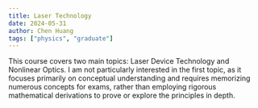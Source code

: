 ```yaml
---
title: Laser Technology
date: 2024-05-31
author: Chen Huang
tags: ["physics", "graduate"]
---
```


This course covers two main topics: Laser Device Technology and Nonlinear Optics. I am not particularly interested in the first topic, as it focuses primarily on conceptual understanding and requires memorizing numerous concepts for exams, rather than employing rigorous mathematical derivations to prove or explore the principles in depth.

